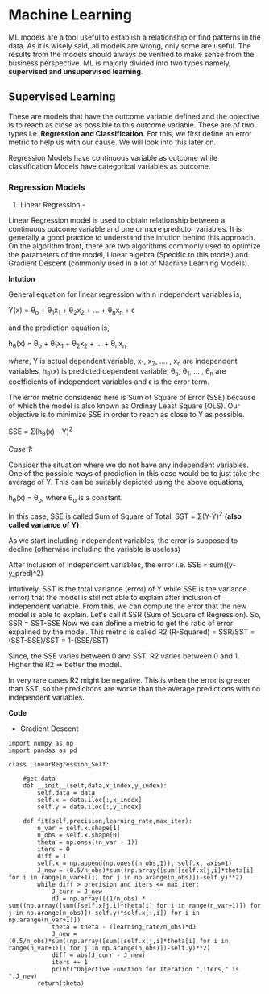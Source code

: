 # Machine Learning

ML models are a tool useful to establish a relationship or find patterns in the data. As it is wisely said, all models are wrong, only some are useful. The results from the models should always be verified to make sense from the business perspective.
ML is majorly divided into two types namely, **supervised and unsupervised learning**.

## Supervised Learning

These are models that have the outcome variable defined and the objective is to reach as close as possible to this outcome variable. These are of two types i.e. **Regression and Classification**. For this, we first define an error metric to help us with our cause. We will look into this later on.

Regression Models have continuous variable as outcome while classification Models have categorical variables as outcome.

### Regression Models

1. Linear Regression -

Linear Regression model is used to obtain relationship between a continuous outcome variable and one or more predictor variables. It is generally a good practice to understand the intution behind this approach. On the algorithm front, there are two algorithms commonly used to optimize the parameters of the model, Linear algebra (Specific to this model) and Gradient Descent (commonly used in a lot of Machine Learning Models). 

**Intution**

General equation for linear regression with n independent variables is, 

Y(x) = &theta;<sub>o</sub> + &theta;<sub>1</sub>x<sub>1</sub> + &theta;<sub>2</sub>x<sub>2</sub> + ... + &theta;<sub>n</sub>x<sub>n</sub> + &straightepsilon;

and the prediction equation is, 

h<sub>&theta;</sub>(x) = &theta;<sub>o</sub> + &theta;<sub>1</sub>x<sub>1</sub> + &theta;<sub>2</sub>x<sub>2</sub> + ... + &theta;<sub>n</sub>x<sub>n</sub> 

_where_, Y is actual dependent variable, 
x<sub>1</sub>, x<sub>2</sub>, .... , x<sub>n</sub> are independent variables, 
h<sub>&theta;</sub>(x) is predicted dependent variable,
&theta;<sub>o</sub>, &theta;<sub>1</sub>, ... , &theta;<sub>n</sub> are coefficients of independent variables and
&straightepsilon; is the error term.

The error metric considered here is Sum of Square of Error (SSE) because of which the model is also known as Ordinay Least Square (OLS). Our objective is to minimize SSE in order to reach as close to Y as possible.

SSE = &Sigma;(h<sub>&theta;</sub>(x) - Y)<sup>2</sup>

_Case 1:_

Consider the situation where we do not have any independent variables. One of the possible ways of prediction in this case would be to just take the average of Y. This can be suitably depicted using the above equations,

h<sub>&theta;</sub>(x) = &theta;<sub>o</sub>, where &theta;<sub>o</sub> is a constant.

In this case, SSE is called Sum of Square of Total, SST = &Sigma;(Y-Y&#772;)<sup>2</sup> **(also called variance of Y)**

As we start including independent variables, the error is supposed to decline (otherwise including the variable is useless)

After inclusion of independent variables, the error i.e. SSE = sum((y-y_pred)^2)

Intutively, SST is the total variance (error) of Y while SSE is the variance (error) that the model is still not able to explain after inclusion of independent variable. From this, we can compute the error that the new model is able to explain. Let's call it SSR (Sum of Square of Regression).
So, SSR = SST-SSE
Now we can define a metric to get the ratio of error expalined by the model.
This metric is called R2 (R-Squared) = SSR/SST = (SST-SSE)/SST = 1-(SSE/SST)

Since, the SSE varies between 0 and SST, R2 varies between 0 and 1. Higher the R2 => better the model.

In very rare cases R2 might be negative. This is when the error is greater than SST, so the predicitons are worse than the average predictions with no independent variables.




**Code** 
- Gradient Descent

```
import numpy as np
import pandas as pd

class LinearRegression_Self:
    
    #get data
    def __init__(self,data,x_index,y_index):
        self.data = data
        self.x = data.iloc[:,x_index]
        self.y = data.iloc[:,y_index]
        
    def fit(self,precision,learning_rate,max_iter):
        n_var = self.x.shape[1]
        n_obs = self.x.shape[0]
        theta = np.ones((n_var + 1))
        iters = 0
        diff = 1
        self.x = np.append(np.ones((n_obs,1)), self.x, axis=1)
        J_new = (0.5/n_obs)*sum((np.array([sum([self.x[j,i]*theta[i] for i in range(n_var+1)]) for j in np.arange(n_obs)])-self.y)**2)
        while diff > precision and iters <= max_iter:
            J_curr = J_new
            dJ = np.array([(1/n_obs) * sum((np.array([sum([self.x[j,i]*theta[i] for i in range(n_var+1)]) for j in np.arange(n_obs)])-self.y)*self.x[:,i]) for i in np.arange(n_var+1)])
            theta = theta - (learning_rate/n_obs)*dJ
            J_new = (0.5/n_obs)*sum((np.array([sum([self.x[j,i]*theta[i] for i in range(n_var+1)]) for j in np.arange(n_obs)])-self.y)**2)
            diff = abs(J_curr - J_new)
            iters += 1
            print("Objective Function for Iteration ",iters," is ",J_new)
        return(theta)

```
